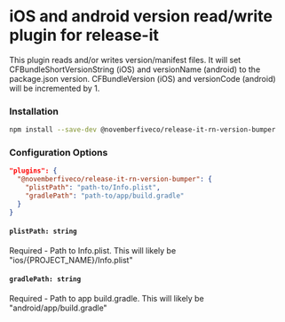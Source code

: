# iOS and android version read/write plugin for release-it

This plugin reads and/or writes version/manifest files. It will set CFBundleShortVersionString (iOS) and versionName (android) to the package.json version. CFBundleVersion (iOS) and versionCode (android) will be incremented by 1.

### Installation

```sh
npm install --save-dev @novemberfiveco/release-it-rn-version-bumper
```

### Configuration Options

```json
"plugins": {
  "@novemberfiveco/release-it-rn-version-bumper": {
    "plistPath": "path-to/Info.plist",
    "gradlePath": "path-to/app/build.gradle"
  }
}
```

#### `plistPath: string`

Required - Path to Info.plist. This will likely be "ios/{PROJECT_NAME}/Info.plist"

#### `gradlePath: string`

Required - Path to app build.gradle. This will likely be "android/app/build.gradle"
